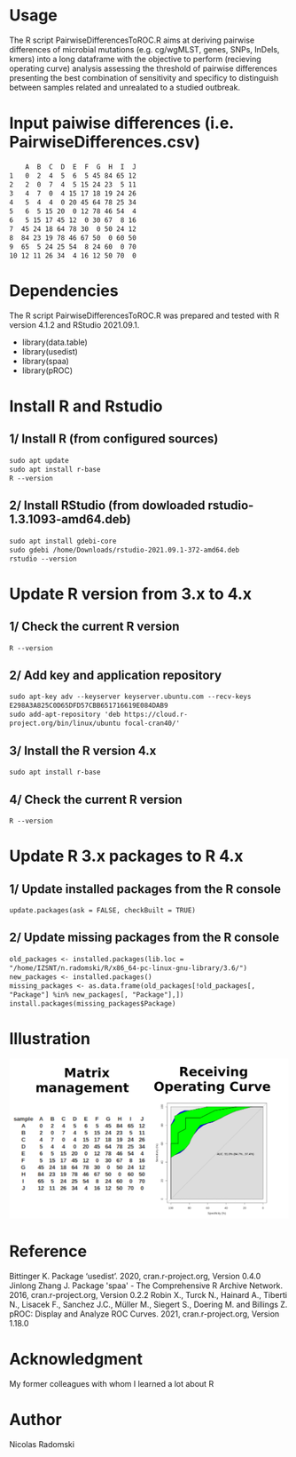 # Usage
The R script PairwiseDifferencesToROC.R aims at deriving pairwise differences of microbial mutations (e.g. cg/wgMLST, genes, SNPs, InDels, kmers) into a long dataframe with the objective to perform (recieving operating curve) analysis assessing the threshold of pairwise differences presenting the best combination of sensitivity and specificy to distinguish between samples related and unrealated to a studied outbreak.
# Input paiwise differences (i.e. PairwiseDifferences.csv)
```
    A  B  C  D  E  F  G  H  I  J
1   0  2  4  5  6  5 45 84 65 12
2   2  0  7  4  5 15 24 23  5 11
3   4  7  0  4 15 17 18 19 24 26
4   5  4  4  0 20 45 64 78 25 34
5   6  5 15 20  0 12 78 46 54  4
6   5 15 17 45 12  0 30 67  8 16
7  45 24 18 64 78 30  0 50 24 12
8  84 23 19 78 46 67 50  0 60 50
9  65  5 24 25 54  8 24 60  0 70
10 12 11 26 34  4 16 12 50 70  0
```
# Dependencies
The R script PairwiseDifferencesToROC.R was prepared and tested with R version 4.1.2 and RStudio 2021.09.1.
- library(data.table)
- library(usedist)
- library(spaa)
- library(pROC)
# Install R and Rstudio
## 1/ Install R (from configured sources)
```
sudo apt update
sudo apt install r-base
R --version
```
## 2/ Install RStudio (from dowloaded rstudio-1.3.1093-amd64.deb)
```
sudo apt install gdebi-core
sudo gdebi /home/Downloads/rstudio-2021.09.1-372-amd64.deb
rstudio --version
```
# Update R version from 3.x to 4.x
## 1/ Check the current R version
```
R --version
```
## 2/ Add key and application repository
```
sudo apt-key adv --keyserver keyserver.ubuntu.com --recv-keys E298A3A825C0D65DFD57CBB651716619E084DAB9
sudo add-apt-repository 'deb https://cloud.r-project.org/bin/linux/ubuntu focal-cran40/'
```
## 3/ Install the R version 4.x
```
sudo apt install r-base
```
## 4/ Check the current R version
```
R --version
```
# Update R 3.x packages to R 4.x
## 1/ Update installed packages from the R console
```
update.packages(ask = FALSE, checkBuilt = TRUE)
```
## 2/ Update missing packages from the R console
```
old_packages <- installed.packages(lib.loc = "/home/IZSNT/n.radomski/R/x86_64-pc-linux-gnu-library/3.6/")
new_packages <- installed.packages()
missing_packages <- as.data.frame(old_packages[!old_packages[, "Package"] %in% new_packages[, "Package"],])
install.packages(missing_packages$Package)
```
# Illustration
![ROC figure](https://github.com/Nicolas-Radomski/PairwiseDifferencesToROC/blob/main/illustration.png)
# Reference
Bittinger K. Package ‘usedist’. 2020, cran.r-project.org, Version 0.4.0
Jinlong Zhang J. Package 'spaa' - The Comprehensive R Archive Network. 2016, cran.r-project.org, Version 0.2.2
Robin X., Turck N., Hainard A., Tiberti N., Lisacek F., Sanchez J.C., Müller M., Siegert S., Doering M. and Billings Z. pROC: Display and Analyze ROC Curves. 2021, cran.r-project.org, Version 1.18.0
# Acknowledgment
My former colleagues with whom I learned a lot about R
# Author
Nicolas Radomski
